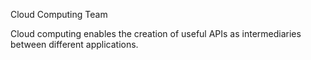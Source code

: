 Cloud Computing Team

Cloud computing enables the creation of useful APIs as intermediaries between different applications.
